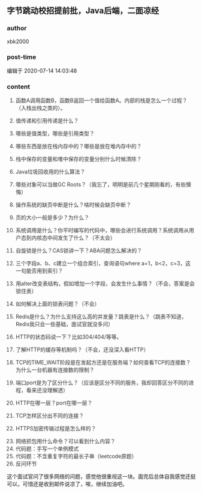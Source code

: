 ## 字节跳动校招提前批，Java后端，二面凉经
### author 
xbk2000
### post-time 

编辑于  2020-07-14 14:03:48
### content 
<div class="post-topic-des nc-post-content">
 <ol style="color:#333333;">
  <li>
   <p>
    <span>
     函数A调用函数B，函数B返回一个值给函数A。内部的栈是怎么一个过程？（入栈出栈之类的）。
    </span>
   </p>
  </li>
  <li>
   <p>
    <span>
     值传递和引用传递是什么？
    </span>
   </p>
  </li>
  <li>
   <p>
    <span>
     哪些是值类型，哪些是引用类型？
    </span>
   </p>
  </li>
  <li>
   <p>
    <span>
     哪些东西是放在栈内存中的？哪些是放在堆内存中的？
    </span>
   </p>
  </li>
  <li>
   <p>
    <span>
     栈中保存的变量和堆中保存的变量分别什么时候清除？
    </span>
   </p>
  </li>
  <li>
   <p>
    <span>
     Java垃圾回收用的什么算法？
    </span>
   </p>
  </li>
  <li>
   <p>
    <span>
     哪些对象可以当做GC Roots？（我忘了，明明是前几个星期刚看的，有些懊悔）
    </span>
   </p>
  </li>
  <li>
   <p>
    <span>
     操作系统的缺页中断是什么？啥时候会缺页中断？
    </span>
   </p>
  </li>
  <li>
   <p>
    <span>
     页的大小一般是多少？为什么？
    </span>
   </p>
  </li>
  <li>
   <p>
    <span>
     系统调用是什么？你平时编写的代码中，哪些会进行系统调用？系统调用从用户态到内核态中间发生了什么？（不太会）
    </span>
   </p>
  </li>
  <li>
   <p>
    <span>
     自旋锁是什么？CAS锁讲一下？ABA问题怎么解决的？
    </span>
   </p>
  </li>
  <li>
   <p>
    <span>
     三个字段a、b、c建立一个组合索引，查询语句where a=1，b&lt;2，c=3，这一句能否用到索引？
    </span>
   </p>
  </li>
  <li>
   <p>
    <span>
     用alter改变表结构，假如增加一个字段，会发生什么事情？（不会，答案是会锁住表）
    </span>
   </p>
  </li>
  <li>
   <p>
    <span>
     如何解决上面的锁表问题？（不会）
    </span>
   </p>
  </li>
  <li>
   <p>
    <span>
     Redis是什么？为什么支持这么高的并发量？跳表是什么？（跳表不知道，Redis我只会一些基础，面试官就没多问）
    </span>
   </p>
  </li>
  <li>
   <p>
    <span>
     HTTP的状态码说一下？比如304/404/等等。
    </span>
   </p>
  </li>
  <li>
   <p>
    <span>
     了解HTTP的缓存等机制吗？（不会，还没深入看HTTP）
    </span>
   </p>
  </li>
  <li>
   <p>
    <span>
     TCP的TIME_WAIT阶段是在发起方还是在服务端？如何查看TCP的连接数？为什么一台机器有连接数的限制？
    </span>
   </p>
  </li>
  <li>
   <p>
    <span>
     端口port是为了区分什么？（应该是区分不同的服务，我却回答区分不同的进程，看来还没理解透）
    </span>
   </p>
  </li>
  <li>
   <p>
    <span>
     HTTP在哪一层？port在哪一层？
    </span>
   </p>
  </li>
  <li>
   <p>
    <span>
     TCP怎样区分出不同的连接？
    </span>
   </p>
  </li>
  <li>
   <p>
    <span>
     HTTPS加密传输过程是怎么样的？
    </span>
   </p>
  </li>
  <li>
   <div>
    <span>
     网络抓包用什么命令？可以看到什么内容？
    </span>
   </div>
  </li>
  <li>
   <div>
    <span>
     代码题：手写一个单例模式
    </span>
   </div>
  </li>
  <li>
   <div>
    代码题：不含重复字符的最长子串（leetcode原题）
   </div>
  </li>
  <li>
   反问环节
  </li>
 </ol>
 <div>
  这个面试官问了很多网络的问题，感觉他很重视这一块。面完后总体自我感觉还挺可以，可惜还是收到邮件说凉了，唉，继续加油吧。
 </div>
</div>
